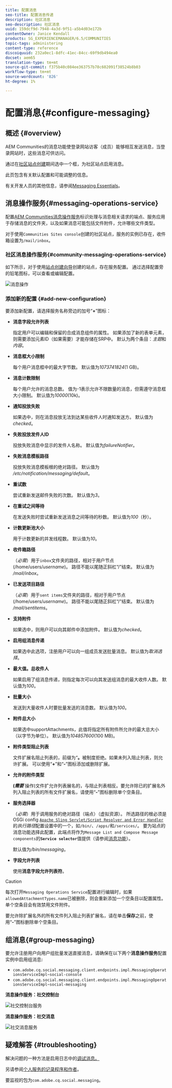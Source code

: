 ```yaml
---
title: 配置消息
seo-title: 配置消息传递
description: 社区消息
seo-description: 社区消息
uuid: 159dcf9d-7948-4a3d-9f51-a5b4d03e172b
contentOwner: Janice Kendall
products: SG_EXPERIENCEMANAGER/6.5/COMMUNITIES
topic-tags: administering
content-type: reference
discoiquuid: 232a0ec1-8dfc-41ec-84cc-69f9db494ea0
docset: aem65
translation-type: tm+mt
source-git-commit: f375b40c084ee363757b78c602091f38524b8b03
workflow-type: tm+mt
source-wordcount: '826'
ht-degree: 1%

---
```



# 配置消息{#configure-messaging}

## 概述 {#overview}

AEM Communities的消息功能使登录网站访客（成员）能够相互发送消息，当登录网站时，这些消息可供访问。

通过在[社区站点创建](/help/communities/sites-console.md)期间选中一个框，为社区站点启用消息。

此页包含有关默认配置和可能调整的信息。

有关开发人员的其他信息，请参阅[Messaging Essentials](/help/communities/essentials-messaging.md)。

## 消息操作服务{#messaging-operations-service}

配置[AEM Communities消息操作服务](https://localhost:4502/system/console/configMgr/com.adobe.cq.social.messaging.client.endpoints.impl.MessagingOperationsServiceImpl)标识处理与消息相关请求的端点、服务应用于存储消息的文件夹，以及如果消息可能包括文件附件，允许哪些文件类型。

对于使用`Communities Sites console`创建的社区站点，服务的实例已存在，收件箱设置为`/mail/inbox`。

### 社区消息操作服务{#community-messaging-operations-service}

如下所示，对于使用[站点创建向导](/help/communities/sites-console.md)创建的站点，存在服务配置。 通过选择配置旁的铅笔图标，可以查看或编辑配置。

![消息操作](assets/messaging-operations.png)

### 添加新的配置 {#add-new-configuration}

要添加新配置，请选择服务名称旁边的加号“**+**”图标：

* **消息字段允许列表**

   指定用户可以编辑和保留的合成消息组件的属性。 如果添加了新的表单元素，则需要添加元素ID（如果需要）才能存储在SRP中。 默认为两个条目：*主题*&#x200B;和&#x200B;*内容*。

* **消息框大小限制**

   每个用户消息框中的最大字节数。 默认值为&#x200B;*1073741824*(1 GB)。

* **消息计数限制**

   每个用户允许的消息总数。 值为-1表示允许不限数量的消息，但需遵守消息框大小限制。 默认值为&#x200B;*10000*(10k)。

* **通知投放失败**

   如果选中，则在消息投放无法到达某些收件人时通知发送方。 默认值为&#x200B;*checked*。

* **失败投放发件人ID**

   投放失败消息中显示的发件人名称。 默认值为&#x200B;*failureNotifier*。

* **失败消息模板路径**

   投放失败消息模板根的绝对路径。 默认值为&#x200B;*/etc/notification/messaging/default*。

* **重试数**

   尝试重新发送邮件失败的次数。 默认值为&#x200B;*3*。

* **在重试之间等待**

   在发送失败时尝试重新发送消息之间等待的秒数。 默认值为&#x200B;*100*（秒）。

* **计数更新池大小**

   用于计数更新的并发线程数。 默认值为&#x200B;*10*。

* **收件箱路径**

   （*必需*）用于`inbox`文件夹的路径，相对于用户节点(/home/users/*username*)。 路径不能以尾随正斜杠“/”结束。 默认值为&#x200B;*/mail/inbox*。

* **已发送项目路径**

   （*必需*）用于`sent items`文件夹的路径，相对于用户节点(/home/users/*username*)。 路径不能以尾随正斜杠“/”结束。 默认值为&#x200B;*/mail/sentitems*。

* **支持附件**

   如果选中，则用户可以向其邮件中添加附件。 默认值为&#x200B;*checked*。

* **启用组消息传递**

   如果选中此选项，注册用户可以向一组成员发送批量消息。 默认值为&#x200B;*取消选择*。

* **最大值。总收件人**

   如果启用了组消息传递，则指定每次可以向其发送组消息的最大收件人数。 默认值为&#x200B;*100*。

* **批量大小**

   发送到大量收件人时要批量发送的消息数。 默认值为&#x200B;*100*。

* **附件总大小**

   如果选中supportAttachments，此值将指定所有附件所允许的最大总大小（以字节为单位）。 默认值为&#x200B;*104857600*(100 MB)。

* **附件类型阻止列表**

   文件扩展名阻止列表的，前缀为“**。**&#x200B;被制度拒绝。如果未列入阻止列表，则允许扩展。 可以使用“**+**”和“**-**”图标添加或删除扩展。

* **允许的附件类型**

   **(*需要*** 操作)文件扩允许列表展名的，与阻止列表相反。要允许除已的扩展名外列入阻止列表的所有文件扩展名，请使用“**-**”图标删除单个空条目。

* **服务选择器**

   （*必需*）用于调用服务的绝对路径（端点）（虚拟资源）。 所选路径的根必须是OSGi config [ `Apache Sling Servlet/Script Resolver and Error Handler`](https://localhost:4502/system/console/configMgr/org.apache.sling.servlets.resolver.SlingServletResolver)的&#x200B;*执行路径*&#x200B;配置设置中的一个，如`/bin/`、`/apps/`和`/services/`。 要为站点的消息功能选择此配置，此端点将作为`Message List and Compose Message components`的&#x200B;**`Service selector`**&#x200B;值提供（请参阅[消息功能](/help/communities/configure-messaging.md)）。

   默认值为&#x200B;*/bin/messaging*。

* **字段允许列表**

   使用&#x200B;**消息字段允许列表符**。

>[!CAUTION]
>
>每次打开`Messaging Operations Service`配置进行编辑时，如果`allowedAttachmentTypes.name`已被删除，则会重新添加一个空条目以配置属性。 单个空条目会有效禁用文件附件。
>
>要允许除扩展名外的所有文件列入阻止列表扩展名，请在单击&#x200B;**保存**&#x200B;之前，使用“**-**”图标删除单个空条目。

## 组消息{#group-messaging}

要允许注册用户向用户组批量发送直接消息，请确保在以下两个&#x200B;**消息操作服务**&#x200B;配置实例中启用组消息&#x200B;**:**

* `com.adobe.cq.social.messaging.client.endpoints.impl.MessagingOperationsServiceImpl~social-console`
* `com.adobe.cq.social.messaging.client.endpoints.impl.MessagingOperationsServiceImpl~social-messaging`

**消息操作服务：社交控制台**

![社交控制台服务](assets/social-console-op-service.png)

**消息操作服务：社交消息**

![社交消息服务](assets/social-message-op-service.png)

## 疑难解答 {#troubleshooting}

解决问题的一种方法是启用日志中的[调试消息。](/help/sites-administering/troubleshooting.md)

另请参阅[个人服务的记录程序和作者](/help/sites-deploying/configure-logging.md#loggers-and-writers-for-individual-services)。

要监视的包为`com.adobe.cq.social.messaging`。
